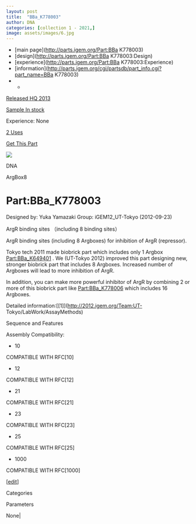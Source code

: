 ```yaml
---
layout: post
title:  "BBa_K778003"
author: DNA
categories: [collection 1 - 2021,] 
image: assets/images/6.jpg
---
```



  * [main page](http://parts.igem.org/Part:BBa K778003)
  * [design](http://parts.igem.org/Part:BBa K778003:Design)
  * [experience](http://parts.igem.org/Part:BBa K778003:Experience)
  * [information](http://parts.igem.org/cgi/partsdb/part_info.cgi?part_name=BBa K778003)
  *   * 

[Released HQ 2013](http://parts.igem.org/Help:Part_Status_Box)

[Sample In stock](http://parts.igem.org/Help:Part_Status_Box)

Experience: None

[2 Uses](http://parts.igem.org/partsdb/uses.cgi?part=BBa_K778003)

[ Get This Part](http://parts.igem.org/partsdb/get_part.cgi?part=BBa_K778003)

![](http://parts.igem.org/images/partbypart/icon_dna.png)

DNA

ArgBox8

# Part:BBa_K778003

Designed by: Yuka Yamazaki   Group: iGEM12_UT-Tokyo   (2012-09-23)

ArgR binding sites （including 8 binding sites）

ArgR binding sites (including 8 Argboxes) for inhibition of ArgR (repressor).

Tokyo tech 2011 made biobrick part which includes only 1 Argbox
[Part:BBa_K649401](/Part:BBa_K649401 "Part:BBa K649401") . We (UT-Tokyo 2012)
improved this part designing new, stronger biobrick part that includes 8
Argboxes. Increased number of Argboxes will lead to more inhibition of ArgR.

In addition, you can make more powerful inhibitor of ArgR by combining 2 or
more of this biobrick part like [Part:BBa_K778006](/Part:BBa_K778006 "Part:BBa
K778006") which includes 16 Argboxes.

Detailed information:[[1]](http://2012.igem.org/Team:UT-
Tokyo/LabWork/AssayMethods)

Sequence and Features

  

Assembly Compatibility:

  * 10

COMPATIBLE WITH RFC[10]

  * 12

COMPATIBLE WITH RFC[12]

  * 21

COMPATIBLE WITH RFC[21]

  * 23

COMPATIBLE WITH RFC[23]

  * 25

COMPATIBLE WITH RFC[25]

  * 1000

COMPATIBLE WITH RFC[1000]

  

[[edit](http://parts.igem.org/partsdb/part_info.cgi?part_name=BBa_K778003)]

Categories

Parameters

None|


